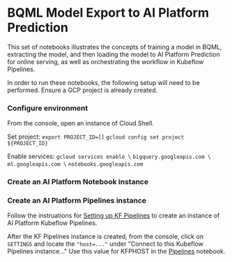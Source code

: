 # BQML Model Export to AI Platform Prediction

This set of notebooks illustrates the concepts of training a model in BQML, extracting the model, and then loading the model to AI Platform Prediction for online serving, as well as orchestrating the workflow in Kubeflow Pipelines.

In order to run these notebooks, the following setup will need to be performed.  Ensure a GCP project is already created.

### Configure environment

From the console, open an instance of Cloud Shell.

Set project:
`export PROJECT_ID=[]`
`gcloud config set project ${PROJECT_ID}`

Enable services:
`gcloud services enable \`
`bigquery.googleapis.com \`
`ml.googleapis.com \`
`notebooks.googleapis.com` 

### Create an AI Platform Notebook instance



### Create an AI Platform Pipelines instance

Follow the instruations for [Setting up KF Pipelines](https://cloud.google.com/ai-platform/pipelines/docs/getting-started#set_up_your_instance) to create an instance of AI Platform Kubeflow Pipelines.

After the KF Pipelines instance is created, from the console, click on `SETTINGS` and locate the `"host=..."` under "Connect to this Kubeflow Pipelines instance..."  Use this value for KFPHOST in the [Pipelines](02-bqml-to-caip-pipeline.ipynb) notebook.



